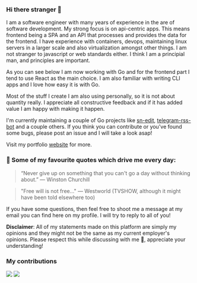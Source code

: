### Hi there stranger 👋

I am a software engineer with many years of experience in the are of software development. My strong focus is on api-centric apps. This means frontend being a SPA and an API that processes and provides the data for the frontend. I have experience with containers, devops, maintaining linux servers in a larger scale and also virtualization amongst other things. I am not stranger to javascript or web standards either. I think I am a principial man, and principles are important.

As you can see below I am now working with Go and for the frontend part I tend to use React as the main choice. I am also familiar with writing CLI apps and I love how easy it is with Go. 

Most of the stuff I create I am also using personally, so it is not about quantity really. I appreciate all constructive feedback and if it has added value I am happy with making it happen.

I'm currently maintaining a couple of Go projects like [sn-edit](https://github.com/sn-edit), [telegram-rss-bot](https://github.com/0x111/telegram-rss-bot) and a couple others. If you think you can contribute or you've found some bugs, please post an issue and I will take a look asap!

Visit my portfolio [website](https://szolar.ly) for more.

### 💬 Some of my favourite quotes which drive me every day:

> “Never give up on something that you can't go a day without thinking about.”
> ― Winston Churchill

> "Free will is not free..."
> ― Westworld (TVSHOW, although it might have been told elsewhere too)


If you have some questions, then feel free to shoot me a message at my email you can find here on my profile. I will try to reply to all of you!

**Disclaimer**: All of my statements made on this platform are simply my opinions and they might not be the same as my current employer's opinions. Please respect this while discussing with me 🙂, appreciate your understanding!

<!--
**0x111/0x111** is a ✨ _special_ ✨ repository because its `README.md` (this file) appears on your GitHub profile.

Here are some ideas to get you started:

- 🔭 I’m currently working on ...
- 🌱 I’m currently learning ...
- 👯 I’m looking to collaborate on ...
- 🤔 I’m looking for help with ...
- 💬 Ask me about ...
- 📫 How to reach me: ...
- 😄 Pronouns: ...
- ⚡ Fun fact: ...
-->

### My contributions
<img src="https://github-readme-stats.vercel.app/api?username=0x111&theme=gotham&show_icons=true&include_all_commits=true&count_private=true" />
<img src="https://github-readme-stats.vercel.app/api/top-langs/?username=0x111&theme=gotham&layout=compact" />
